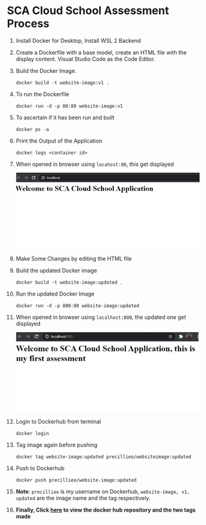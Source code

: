 # SCA Cloud School Assessment Process

1. Install Docker for Desktop, Install WSL 2 Backend
2. Create a Dockerfile with a base model, create an HTML file with the display content. Visual Studio Code as the Code Editor.
3. Build the Docker Image.
   ```
   docker build -t website-image:v1 .
   ```
4. To run the Dockerfile
   ```
   docker run -d -p 80:80 website-image:v1
   ```
5. To ascertain if it has been run and built
   ```
   docker ps -a
   ```
6. Print the Output of the Application 
   ```
   docker logs <container id>
   ```
7. When opened in browser using ```locahost:80```, this get displayed

   ![view on browser](https://github.com/Precillieo/SCA-mp-C2-Assignments/blob/master/Cloud%20School.jpg?raw=true)

8. Make Some Changes by editing the HTML file
9. Build the updated Docker image
   ```
   docker build -t website-image:updated .
   ```
10. Run the updated Docker Image
    ```
    docker run -d -p 800:80 website-image:updated
    ```
11. When opened in browser using ```localhost:800```, the updated one get displayed

    ![view on browser](https://github.com/Precillieo/SCA-mp-C2-Assignments/blob/master/update.jpg?raw=true)
12. Login to Dockerhub from terminal
    ```
    docker login
    ```
13. Tag image again before pushing
    ```
    docker tag website-image:updated precillieo/websiteimage:updated
    ```
14. Push to Dockerhub
    ```
    docker push precillieo/website-image:updated
    ```
15. **Note**: ```precillieo``` is my username on Dockerhub, ```website-image, v1, updated``` are the image name and the tag respectively.

16. **Finally, Click [here](https://hub.docker.com/r/precillieo/website-image) to view the docker hub repository and the two tags made**
